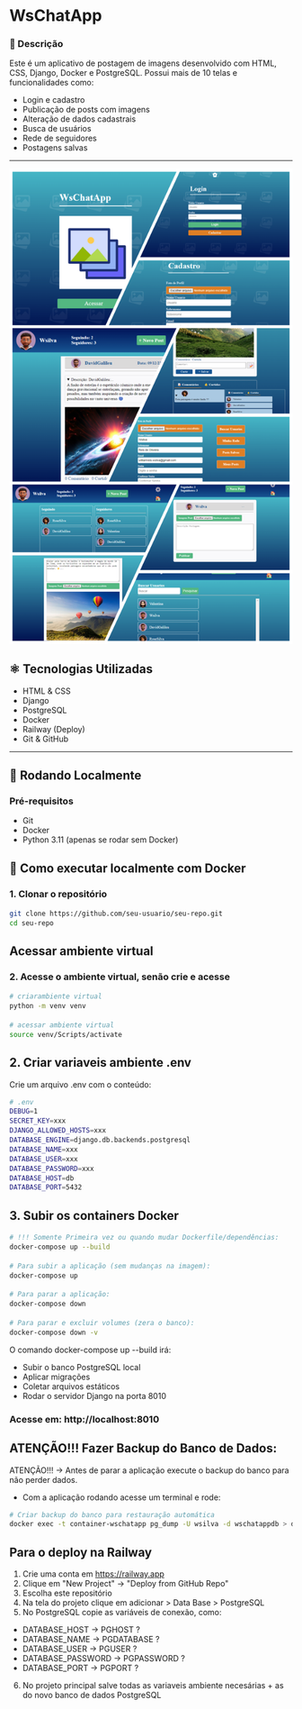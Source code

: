 # WsChatApp

### 📜 Descrição

Este é um aplicativo de postagem de imagens desenvolvido com HTML, CSS, Django, Docker e PostgreSQL. Possui mais de 10 telas e funcionalidades como:

- Login e cadastro
- Publicação de posts com imagens
- Alteração de dados cadastrais
- Busca de usuários
- Rede de seguidores
- Postagens salvas

---

<img src="./setup/static/assets/img/wschatapp4.png" width="600px" alt="Tela do WsChatApp">

## ⚛️ Tecnologias Utilizadas

- HTML & CSS
- Django
- PostgreSQL
- Docker
- Railway (Deploy)
- Git & GitHub

---


## 🚀 Rodando Localmente

### Pré-requisitos

- Git
- Docker
- Python 3.11 (apenas se rodar sem Docker)



## 🐳 Como executar localmente com Docker

### 1. Clonar o repositório

```bash
git clone https://github.com/seu-usuario/seu-repo.git
cd seu-repo
```

## Acessar ambiente virtual

### 2. Acesse o ambiente virtual, senão crie e acesse
```bash
# criarambiente virtual
python -m venv venv

# acessar ambiente virtual
source venv/Scripts/activate
```


##  2. Criar variaveis ambiente .env

Crie um arquivo .env com o conteúdo:

```bash
# .env
DEBUG=1
SECRET_KEY=xxx
DJANGO_ALLOWED_HOSTS=xxx
DATABASE_ENGINE=django.db.backends.postgresql
DATABASE_NAME=xxx
DATABASE_USER=xxx
DATABASE_PASSWORD=xxx
DATABASE_HOST=db
DATABASE_PORT=5432
```

## 3. Subir os containers Docker

```bash
# !!! Somente Primeira vez ou quando mudar Dockerfile/dependências:
docker-compose up --build

# Para subir a aplicação (sem mudanças na imagem):
docker-compose up

# Para parar a aplicação:
docker-compose down

# Para parar e excluir volumes (zera o banco):
docker-compose down -v
```

O comando docker-compose up --build irá: 
- Subir o banco PostgreSQL local
- Aplicar migrações
- Coletar arquivos estáticos
- Rodar o servidor Django na porta 8010

### Acesse em: http://localhost:8010


## ATENÇÃO!!! Fazer Backup do Banco de Dados:

ATENÇÃO!!! -> Antes de parar a aplicação execute o backup do banco para não perder dados.
- Com a aplicação rodando acesse um terminal e rode:

```bash
# Criar backup do banco para restauração automática
docker exec -t container-wschatapp pg_dump -U wsilva -d wschatappdb > docker-entrypoint-initdb.d/initial_dump.sql

```


## Para o deploy na Railway 

1. Crie uma conta em https://railway.app
2. Clique em "New Project" → "Deploy from GitHub Repo"
3. Escolha este repositório
4. Na tela do projeto clique em adicionar > Data Base > PostgreSQL
5. No PostgreSQL copie as variáveis de conexão, como:
- DATABASE_HOST     -> PGHOST       ?
- DATABASE_NAME     -> PGDATABASE   ?
- DATABASE_USER     -> PGUSER       ?
- DATABASE_PASSWORD -> PGPASSWORD   ?
- DATABASE_PORT     -> PGPORT       ?
6. No projeto principal salve todas as variaveis ambiente necesárias + as do novo banco de dados PostgreSQL